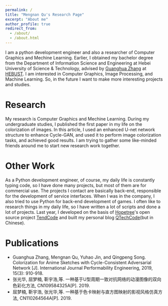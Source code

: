```yaml
---
permalink: /
title: "Mengnan Qu's Research Page"
excerpt: "About me"
author_profile: true
redirect_from: 
  - /about/
  - /about.html
---
```


I am a python development engineer and also a researcher of Computer Graphics and Mechine Learning. Earlier, I obtained my bachelor degree from the Department of Information Science and Engineering at Hebei University of Science & Technology, advised by [Guanghua Zhang](https://xxxy.web.hebust.edu.cn/jyjx/yjsjy/ssjy/guanghua.htm) at [HEBUST](https://www.hebust.edu.cn). I am interested in Computer Graphics, Image Processing, and Machine Learning. So, in the future I want to make more interesting projects and studies.

Research
======
My research is Computer Graphics and Mechine Learning. During my undergraduate studies, I published the first paper in my life on the colorization of images. In this article, I used an enhanced U-net network structure to enhance Cycle-GAN, and used it to perform image colorization tasks, and achieved good results. I am trying to gather some like-minded friends around me to start new research work together.

Other Work
======
As a Python development engineer, of course, my daily life is constantly typing code, so I have done many projects, but most of them are for commercial use. The projects I contact are basically back-end, responsible for the development of service interfaces. When I was in the company, I also tried to use Python for back-end development of games. I often like to research things in my daily life, so I have written a lot of scripts and done a lot of projects. Last year, I developed on the basis of [Hopetree](https://github.com/Hopetree)'s open source project [TendCode](https://tendcode.com) and built my personal blog [QTechCode](https://quanfita.cn)(but in Chinese).

Publications
======
* Guanghua Zhang, Mengnan Qu, Yuhao Jin, and Qingpeng Song. Colorization for Anime Sketches with Cycle-Consistent Adversarial Network [J]. International Journal Performability Engineering, 2019, 15(3): 910-918.
* 张光华, 屈梦楠, 靳宇浩,等. 一种基于U型周期一致对抗网络的动漫图像的双向色彩化方法, CN109584325A[P]. 2019.
* 屈梦楠, 靳宇浩, 张光华,等. 一种基于色卡映射与直方图映射的影视风格仿真方法, CN110264564A[P]. 2019.
